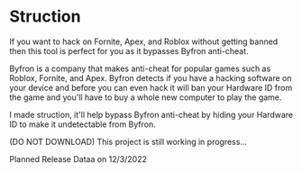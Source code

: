# Struction
If you want to hack on Fornite, Apex, and Roblox without getting banned then this tool is perfect for you as it bypasses Byfron anti-cheat.

Byfron is a company that makes anti-cheat for popular games such as Roblox, Fornite, and Apex. Byfron detects if you have a hacking software on your device and before you can even hack it will ban your Hardware ID from the game and you'll have to buy a whole new computer to play the game. 

I made struction, it'll help bypass Byfron anti-cheat by hiding your Hardware ID to make it undetectable from Byfron. 

(DO NOT DOWNLOAD) 
This project is still working in progress...

Planned Release Dataa on 12/3/2022

